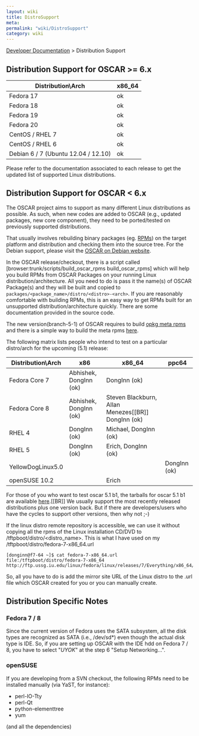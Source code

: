 ```yaml
---
layout: wiki
title: DistroSupport
meta: 
permalink: "wiki/DistroSupport"
category: wiki
---
```

<!-- Name: DistroSupport -->
<!-- Version: 55 -->
<!-- Author: olahaye74 -->

[Developer Documentation](DevelDocs) > Distribution Support

## Distribution Support for OSCAR >= 6.x

|Distribution\Arch       |x86_64 |
|---|---|
| Fedora 17       | ok |
| Fedora 18       | ok |
| Fedora 19       | ok |
| Fedora 20       | ok |
| CentOS / RHEL 7       | ok |
| CentOS / RHEL 6       | ok |
| Debian 6 / 7 (Ubuntu 12.04 / 12.10)  | ok |


Please refer to the documentation associated to each release to get the updated list of supported Linux distributions.

## Distribution Support for OSCAR < 6.x

The OSCAR project aims to support as many different Linux distributions as possible.  As such, when new codes are added to OSCAR (e.g., updated packages, new core component), they need to be ported/tested on previously supported distributions.

That usually involves rebuilding binary packages (eg. [RPMs](BuildRPM)) on the target platform and distribution and checking them into the source tree. For the Debian support, please visit the [OSCAR on Debian website](http://oscarondebian.gforge.inria.fr).

In the OSCAR release/checkout, there is a script called [browser:trunk/scripts/build_oscar_rpms build_oscar_rpms] which will help you build RPMs from OSCAR Packages on your running Linux distribution/architecture.  All you need to do is pass it the name(s) of OSCAR Package(s) and they will be built and copied to `packages/<package_name>/distro/<distro>-<arch>`.  If you are reasonably comfortable with building RPMs, this is an easy way to get RPMs built for an unsupported distribution/architecture quickly.  There are some documentation provided in the source code.

The new version(branch-5-1) of OSCAR requires to build [opkg meta rpms](opkgAPI) and there is a simple way to build the meta rpms [here](Building_Opkgs).

The following matrix lists people who intend to test on a particular distro/arch for the upcoming (5.1) release:

|Distribution\Arch    | x86     |x86_64 |ppc64 |
|---|---|---|---|
| Fedora Core 7       | Abhishek, DongInn (ok) | DongInn (ok)      |       |
| Fedora Core 8       | Abhishek, DongInn (ok) | Steven Blackburn, Allan Menezes[[BR]] DongInn (ok) |       |
| RHEL 4              | DongInn  (ok) | Michael, DongInn  (ok)   |       |
| RHEL 5              | DongInn  (ok) | Erich, DongInn  (ok)  |       |
| YellowDogLinux5.0   |         |       | DongInn  (ok)     |
| openSUSE 10.2       |  | Erich | |

For those of you who want to test oscar 5.1 b1, the tarballs for oscar 5.1 b1 are available [here](http://svn.oscar.openclustergroup.org/php/download.php?d_name=beta).[[BR]]
We usually support the most recently released distributions plus one version back.  But if there are developers/users who have the cycles to support other versions, then why not ;-)

If the linux distro remote repository is accessible, we can use it without copying all the rpms of the Linux installation CD/DVD to /tftpboot/distro/<distro_name>.
This is what I have used on my /tftpboot/distro/fedora-7-x86_64.url

    [donginn@f7-64 ~]$ cat fedora-7-x86_64.url 
    file:/tftpboot/distro/fedora-7-x86_64
    http://ftp.ussg.iu.edu/linux/fedora/linux/releases/7/Everything/x86_64/os
So, all you have to do is add the mirror site URL of the Linux distro to the .url file which OSCAR created for you or you can manually create.

## Distribution Specific Notes

### Fedora 7 / 8
Since the current version of Fedora uses the SATA subsystem, all the disk types are recognized as SATA (i.e., /dev/sd*) even though the actual disk type is IDE.
So, if you are setting up OSCAR with the IDE hdd on Fedora 7 / 8, you have to select "*UYOK*" at the step 6 "Setup Networking...". 

### openSUSE

If you are developing from a SVN checkout, the following RPMs need to be installed manually (via YaST, for instance):

 * perl-IO-Tty
 * perl-Qt
 * python-elementtree
 * yum

(and all the dependencies)
